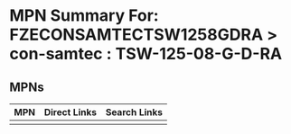 



# MPN Summary For: FZECONSAMTECTSW1258GDRA > con-samtec : TSW-125-08-G-D-RA

## MPNs
  

|MPN|Direct Links|Search Links|
| :--- | :--- | :--- |
||||
